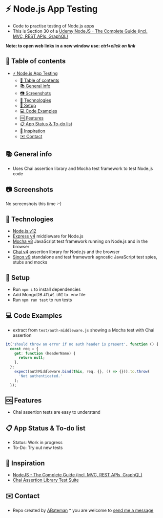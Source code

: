 # :zap: Node.js App Testing

* Code to practise testing of Node.js apps
* This is Section 30 of a [Udemy NodeJS - The Complete Guide (incl. MVC, REST APIs, GraphQL)](https://www.udemy.com/nodejs-the-complete-guide/)

**Note: to open web links in a new window use: _ctrl+click on link_**

## :page_facing_up: Table of contents

* [:zap: Node.js App Testing](#zap-nodejs-app-testing)
  * [:page_facing_up: Table of contents](#page_facing_up-table-of-contents)
  * [:books: General info](#books-general-info)
  * [:camera: Screenshots](#camera-screenshots)
  * [:signal_strength: Technologies](#signal_strength-technologies)
  * [:floppy_disk: Setup](#floppy_disk-setup)
  * [:computer: Code Examples](#computer-code-examples)
  * [:cool: Features](#cool-features)
  * [:clipboard: App Status & To-do list](#clipboard-app-status--to-do-list)
  * [:clap: Inspiration](#clap-inspiration)
  * [:envelope: Contact](#envelope-contact)

## :books: General info

* Uses Chai assertion library and Mocha test framework to test Node.js code

## :camera: Screenshots

No screenshots this time :-)

## :signal_strength: Technologies

* [Node.js v12](https://nodejs.org)
* [Express v4](https://www.npmjs.com/package/express) middleware for Node.js
* [Mocha v8](https://mochajs.org/) JavaScript test framework running on Node.js and in the browser
* [Chai v4](https://www.chaijs.com/) assertion library for Node.js and the browser
* [Sinon v9](https://www.npmjs.com/package/sinon) standalone and test framework agnostic JavaScript test spies, stubs and mocks

## :floppy_disk: Setup

* Run `npm i` to install dependencies
* Add MongoDB `ATLAS_URI` to .env file
* Run `npm run test` to run tests

## :computer: Code Examples

* extract from `test/auth-middleware.js` showing a Mocha test with Chai assertion

```javascript
it('should throw an error if no auth header is present', function () {
  const req = {
    get: function (headerName) {
      return null;
    },
  };
    expect(authMiddleware.bind(this, req, {}, () => {})).to.throw(
      'Not authenticated.'
    );
  });
```

## :cool: Features

* Chai assertion tests are easy to understand

## :clipboard: App Status & To-do list

* Status: Work in progress
* To-Do:  Try out new tests

## :clap: Inspiration

* [NodeJS - The Complete Guide (incl. MVC, REST APIs, GraphQL)](https://www.udemy.com/nodejs-the-complete-guide/)
* [Chai Assertion Library Test Suite](https://www.chaijs.com/api/test/)

## :envelope: Contact

* Repo created by [ABateman](https://www.andrewbateman.org) * you are welcome to [send me a message](https://andrewbateman.org/contact)
